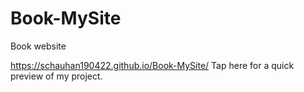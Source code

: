 # Book-MySite
Book website


https://schauhan190422.github.io/Book-MySite/ Tap here for a quick preview of my project.
